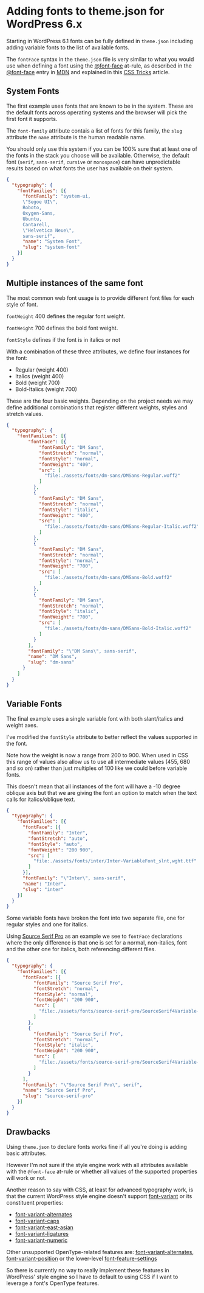 # Adding fonts to theme.json for WordPress 6.x

Starting in WordPress 6.1 fonts can be fully defined in `theme.json` including adding variable fonts to the list of available fonts.

The `fontFace` syntax in the `theme.json` file is very similar to what you would use when defining a font using the [@font-face](https://developer.mozilla.org/en-US/docs/Web/CSS/@font-face) at-rule, as described in the [@font-face](https://developer.mozilla.org/en-US/docs/Web/CSS/@font-face) entry in [MDN](https://developer.mozilla.org/en-US/) and explained in this [CSS Tricks](https://css-tricks.com/snippets/css/system-font-stack/) article.

## System Fonts

The first example uses fonts that are known to be in the system. These are the default fonts across operating systems and the browser will pick the first font it supports.

The `font-family` attribute contais a list of fonts for this family, the `slug` attribute the `name` attribute is the human readable name.

You should only use this system if you can be 100% sure that at least one of the fonts in the stack you choose will be available. Otherwise, the default font (`serif`, `sans-serif`, `cursive` or `monospace`) can have unpredictable results based on what fonts the user has available on their system.

```json
{
  "typography": {
    "fontFamilies": [{
      "fontFamily": "system-ui,
      \"Segoe UI\",
      Roboto,
      Oxygen-Sans,
      Ubuntu,
      Cantarell,
      \"Helvetica Neue\",
      sans-serif",
      "name": "System Font",
      "slug": "system-font"
    }]
  }
}
```

## Multiple instances of the same font

The most common web font usage is to provide different font files for each style of font.

`fontWeight` 400 defines the regular font weight.

`fontWeight` 700 defines the bold font weight.

`fontStyle` defines if the font is in italics or not

With a combination of these three attributes, we define four instances for the font:

* Regular (weight 400)
* Italics (weight 400)
* Bold (weight 700)
* Bold-Italics (weight 700)

These are the four basic weights. Depending on the project needs we may define additional combinations that register different weights, styles and stretch values.

```json
{
  "typography": {
    "fontFamilies": [{
        "fontFace": [{
            "fontFamily": "DM Sans",
            "fontStretch": "normal",
            "fontStyle": "normal",
            "fontWeight": "400",
            "src": [
              "file:./assets/fonts/dm-sans/DMSans-Regular.woff2"
            ]
          },
          {
            "fontFamily": "DM Sans",
            "fontStretch": "normal",
            "fontStyle": "italic",
            "fontWeight": "400",
            "src": [
              "file:./assets/fonts/dm-sans/DMSans-Regular-Italic.woff2"
            ]
          },
          {
            "fontFamily": "DM Sans",
            "fontStretch": "normal",
            "fontStyle": "normal",
            "fontWeight": "700",
            "src": [
              "file:./assets/fonts/dm-sans/DMSans-Bold.woff2"
            ]
          },
          {
            "fontFamily": "DM Sans",
            "fontStretch": "normal",
            "fontStyle": "italic",
            "fontWeight": "700",
            "src": [
              "file:./assets/fonts/dm-sans/DMSans-Bold-Italic.woff2"
            ]
          }
        ],
        "fontFamily": "\"DM Sans\", sans-serif",
        "name": "DM Sans",
        "slug": "dm-sans"
      }
    ]
  }
}
```

## Variable Fonts

The final example uses a single variable font with both slant/italics and weight axes.

I've modified the `fontStyle` attribute to better reflect the values supported in the font.

Note how the weight is now a range from 200 to 900. When used in CSS this range of values also allow us to use all intermediate values (455, 680 and so on) rather than just multiples of 100 like we could before variable fonts.

This doesn't mean that all instances of the font will have a -10 degree oblique axis but that we are giving the font an option to match when the text calls for italics/oblique text.

```json
{
  "typography": {
    "fontFamilies": [{
      "fontFace": [{
        "fontFamily": "Inter",
        "fontStretch": "auto",
        "fontStyle": "auto",
        "fontWeight": "200 900",
        "src": [
          "file:./assets/fonts/inter/Inter-VariableFont_slnt,wght.ttf"
        ]
      }],
      "fontFamily": "\"Inter\", sans-serif",
      "name": "Inter",
      "slug": "inter"
    }]
  }
}
```

Some variable fonts have broken the font into two separate file, one for regular styles and one for italics.

Using [Source Serif Pro](https://fonts.google.com/specimen/Source+Serif+Pro) as an example we see to `fontFace` declarations where the only difference is that one is set for a normal, non-italics, font and the other one for italics, both referencing different files.

```json
{
  "typography": {
    "fontFamilies": [{
      "fontFace": [{
          "fontFamily": "Source Serif Pro",
          "fontStretch": "normal",
          "fontStyle": "normal",
          "fontWeight": "200 900",
          "src": [
            "file:./assets/fonts/source-serif-pro/SourceSerif4Variable-Roman.ttf.woff2"
          ]
        },
        {
          "fontFamily": "Source Serif Pro",
          "fontStretch": "normal",
          "fontStyle": "italic",
          "fontWeight": "200 900",
          "src": [
            "file:./assets/fonts/source-serif-pro/SourceSerif4Variable-Italic.ttf.woff2"
          ]
        }
      ],
      "fontFamily": "\"Source Serif Pro\", serif",
      "name": "Source Serif Pro",
      "slug": "source-serif-pro"
    }]
  }
}
```

## Drawbacks

Using `theme.json` to declare fonts works fine if all you're doing is adding basic attributes.

However I'm not sure if the style engine work with all attributes available with the `@font-face` at-rule or whether all values of the supported  properties will work or not.

Another reason to say with CSS, at least for advanced typography work, is that the current WordPress style engine doesn't support [font-variant](https://developer.mozilla.org/en-US/docs/Web/CSS/font-variant) or its constituent properties:

* [font-variant-alternates](https://developer.mozilla.org/en-US/docs/Web/CSS/font-variant-alternates)
* [font-variant-caps](https://developer.mozilla.org/en-US/docs/Web/CSS/font-variant-caps)
* [font-variant-east-asian](https://developer.mozilla.org/en-US/docs/Web/CSS/font-variant-east-asian)
* [font-variant-ligatures](https://developer.mozilla.org/en-US/docs/Web/CSS/font-variant-ligatures)
* [font-variant-numeric](https://developer.mozilla.org/en-US/docs/Web/CSS/font-variant-numeric)

Other unsupported OpenType-related features are: [font-variant-alternates](https://developer.mozilla.org/en-US/docs/Web/CSS/font-variant-alternates), [font-variant-position](https://developer.mozilla.org/en-US/docs/Web/CSS/font-variant-position) or the lower-level [font-feature-settings](https://developer.mozilla.org/en-US/docs/Web/CSS/font-feature-settings)

So there is currently no way to really implement these features in WordPress' style engine so I have to default to using CSS if I want to leverage a font's OpenType features.

